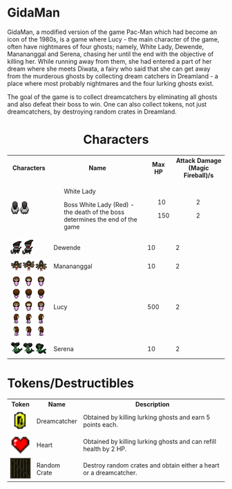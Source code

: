 # GidaMan
GidaMan, a modified version of the game Pac-Man which had become an icon of the 1980s, is a game where Lucy - the main character of the game, often have nightmares of four ghosts; namely, White Lady, Dewende, Manananggal and Serena, chasing her until the end with the objective of killing her. While running away from them, she had entered a part of her dream where she meets Diwata, a fairy who said that she can get away from the murderous ghosts by collecting dream catchers in Dreamland - a place where most probably nightmares and the four lurking ghosts exist.

The goal of the game is to collect dreamcatchers by eliminating all ghosts and also defeat their boss to win. One can also collect tokens, not just dreamcatchers, by destroying random crates in Dreamland.

<div id="header" align="center">
  <h1>Characters</h1>
  <table>
    <tr>
      <th>Characters</th>
      <th>Name</th>
      <th>Max HP</th>
      <th>Attack Damage (Magic Fireball)/s</th>
    </tr>
    <tr>
      <td>
        <img src="white-lady.png" alt="WhiteLady"/>
      </td>
      <td align="left">
        <div>
          <ul>White Lady</ul>
          <ul>Boss White Lady (Red) - the death of the boss determines the end of the game</ul>
        </div>
      </td>
      <td>
        <div>
          <ul>10</ul>
          <ul>150</ul>
        </div>
      </td>
      <td>
        <ul>
          <ul>2</ul>
          <ul>2</ul>
        </ul>
      </td>
    </tr>
    <tr>
      <td>
        <img src="dewende.png" alt="Dewende"/>
      </td>
      <td>Dewende</td>
      <td>10</td>
      <td>2</td>
    </tr>
    <tr>
      <td>
        <img src="manananggal.png" alt="Manananggal"/>
      </td>
      <td>Manananggal</td>
      <td>10</td>
      <td>2</td>
    </tr>
    <tr>
      <td>
        <img src="lucy.png" alt="Lucy"/>
      </td>
      <td>Lucy</td>
      <td>500</td>
      <td>2</td>
    </tr>
    <tr>
      <td>
        <img src="serena.png" alt="Serena"/>
      </td>
      <td>Serena</td>
      <td>10</td>
      <td>2</td>
    </tr>
  </table>
</div>

<div id="header">
  <h1>Tokens/Destructibles</h1>
  <table>
    <tr>
      <th>Token</th>
      <th>Name</th>
      <th>Description</th>
    </tr>
    <tr>
      <td><img src="dreamcatcher.png" width="50px"/></td>
      <td>Dreamcatcher</td>
      <td>Obtained by killing lurking ghosts and earn 5 points each.</td>
    </tr>
    <tr>
      <td><img src="heart.png" width="50px"/></td>
      <td>Heart</td>
      <td>Obtained by killing lurking ghosts and can refill health by 2 HP.</td>
    </tr>
    <tr>
      <td><img src="crate.png" width="50px"/></td>
      <td>Random Crate</td>
      <td>Destroy random crates and obtain either a heart or a dreamcatcher.</td>
    </tr>
  </table>
</div>
